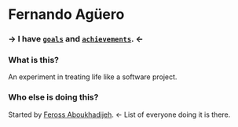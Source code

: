 # Fernando Agüero

### → I have [`goals`](https://github.com/fjaguero/Life/issues?state=open) and [`achievements`](https://github.com/fjaguero/Life/issues?state=closed). ←

### What is this?

An experiment in treating life like a software project.

### Who else is doing this?

Started by [Feross Aboukhadijeh](https://github.com/feross/Life). <- List of everyone doing it is there.
